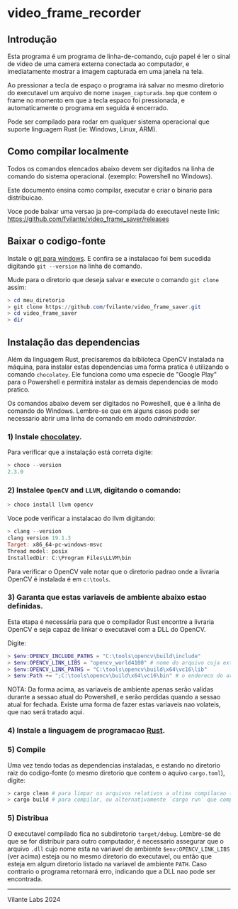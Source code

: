 # video_frame_recorder

## Introdução

Esta programa é um programa de linha-de-comando, cujo papel é ler o sinal de video de uma camera externa conectada ao computador, e imediatamente mostrar a imagem capturada em uma janela na tela.

Ao pressionar a tecla de espaço o programa irá salvar no mesmo diretorio do executavel um arquivo de nome `imagem_capturada.bmp` que contem o frame no momento em que a tecla espaco foi pressionada, e automaticamente o programa em seguida é encerrado.

Pode ser compilado para rodar em qualquer sistema operacional que suporte linguagem Rust (ie: Windows, Linux, ARM).


## Como compilar localmente

Todos os comandos elencados abaixo devem ser digitados na linha de comando do sistema operacional. (exemplo: Powershell no Windows).

Este documento ensina como compilar, executar e criar o binario para distribuicao.

Voce pode baixar uma versao ja pre-compilada do executavel neste link: https://github.com/fvilante/video_frame_saver/releases

## Baixar o codigo-fonte

Instale o [git para windows](https://git-scm.com/downloads/win). E confira se a instalacao foi bem sucedida digitando `git --version` na linha de comando.

Mude para o diretorio que deseja salvar e execute o comando `git clone` assim:

```powershell
> cd meu_diretorio
> git clone https://github.com/fvilante/video_frame_saver.git
> cd video_frame_saver
> dir 
``` 

## Instalação das dependencias

Além da linguagem Rust, precisaremos da biblioteca OpenCV instalada na máquina, para instalar estas dependencias uma forma pratica é utilizando o comando `chocolatey`. Ele funciona como uma especie de "Google Play" para o Powershell e permitirá instalar as demais dependencias de modo pratico.

Os comandos abaixo devem ser digitados no Poweshell, que é a linha de comando do Windows. Lembre-se que em alguns casos pode ser necessario abrir uma linha de comando em modo _administrador_.

### 1) Instale [chocolatey](https://chocolatey.org/install).

Para verificar que a instalação está correta digite:

```powershell
> choco --version
2.3.0
```

### 2) Instalee `OpenCV` and `LLVM`, digitando o comando: 


```powershell
> choco install llvm opencv
```

Voce pode verificar a instalacao do llvm digitando:

```powershell
> clang --version
clang version 19.1.3
Target: x86_64-pc-windows-msvc
Thread model: posix
InstalledDir: C:\Program Files\LLVM\bin
```

Para verificar o OpenCV vale notar que o diretorio padrao onde a livraria OpenCV é instalada é em `c:\tools`.

### 3) Garanta que estas variaveis de ambiente abaixo estao definidas. 

Esta etapa é necessária para que o compilador Rust encontre a livraria OpenCV e seja capaz de linkar o executavel com a DLL do OpenCV.

Digite:

```powershell
> $env:OPENCV_INCLUDE_PATHS = "C:\tools\opencv\build\include"
> $env:OPENCV_LINK_LIBS = "opencv_world4100" # nome do arquivo cuja extensao é .dll (porem a extensoa nao é colocada)
> $env:OPENCV_LINK_PATHS = "C:\tools\opencv\build\x64\vc16\lib"
> $env:Path += ";C:\tools\opencv\build\x64\vc16\bin" # o endereco do arquivo $env:OPENCV_LINK_LIBS
```

NOTA: Da forma acima, as variaveis de ambiente apenas serão validas durante a sessao atual do Powershell, e serão perdidas quando a sessao atual for fechada. Existe uma forma de fazer estas variaveis nao volateis, que nao será tratado aqui.

### 4) Instale a linguagem de programacao [Rust](https://www.rust-lang.org/tools/install).

### 5) Compile

Uma vez tendo todas as dependencias instaladas, e estando no diretorio raiz do codigo-fonte (o mesmo diretorio que contem o aquivo `cargo.toml`), digite:

```powershell
> cargo clean # para limpar os arquivos relativos a ultima compilacao (opcional)
> cargo build # para compilar, ou alternativamente `cargo run` que compilará e automaticamente executará o programa.
```

### 5) Distribua

O executavel compilado fica no subdiretorio `target/debug`. Lembre-se de que se for distribuir para outro computador, é necessario assegurar que o arquivo `.dll` cujo nome esta na variavel de ambiente `$env:OPENCV_LINK_LIBS` (ver acima) esteja ou no mesmo diretorio do executavel, ou então que esteja em algum diretorio listado na variavel de ambiente `PATH`. Caso contrario o programa retornará erro, indicando que a DLL nao pode ser encontrada.

-------------------------------------

Vilante Labs 2024
